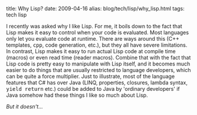 title: Why Lisp?
date: 2009-04-16
alias: blog/tech/lisp/why_lisp.html
tags: tech lisp

I recently was asked why I like Lisp. For me, it boils down to
the fact that Lisp makes it easy to control when your code is
evaluated. Most languages only let you evaluate code at
runtime. There are ways around this (C++ templates, <tt>cpp</tt>,
code generation, etc.), but they all have severe limitations. In
contrast, Lisp makes it easy to run actual Lisp code at compile
time (macros) or even read time (reader macros). Combine that
with the fact that Lisp code is pretty easy to manipulate with
Lisp itself, and it becomes much easier to do things that are
usually restricted to language developers, which can be quite a
force multiplier. Just to illustrate, most of the language
features that C# has over Java (LINQ, properties, closures,
lambda syntax, <tt>yield return</tt> etc.) could be added to Java
by 'ordinary developers' if Java somehow had these things I like
so much about Lisp.

*But it doesn't...*


